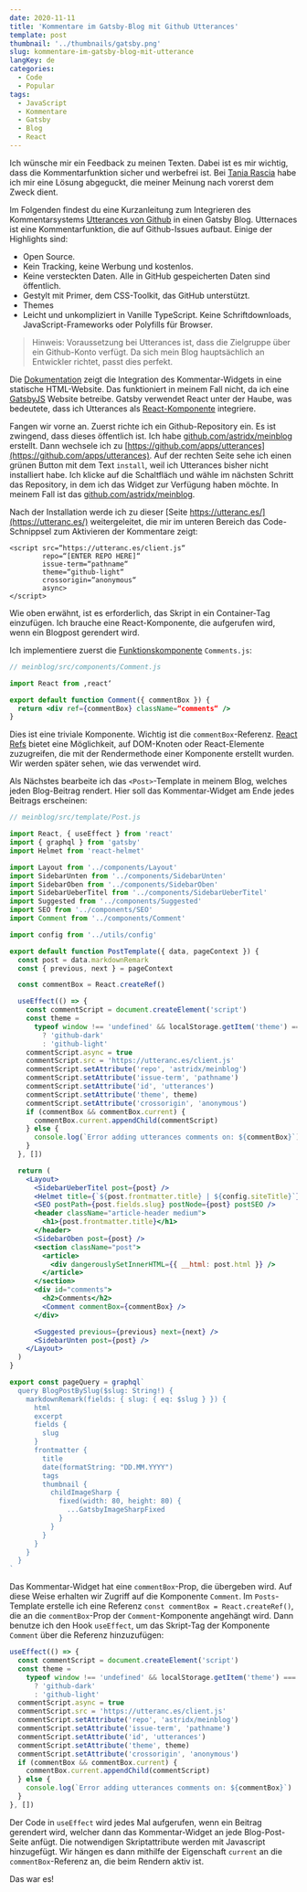 ```yaml
---
date: 2020-11-11
title: 'Kommentare im Gatsby-Blog mit Github Utterances'
template: post
thumbnail: '../thumbnails/gatsby.png'
slug: kommentare-im-gatsby-blog-mit-utterance
langKey: de
categories:
  - Code
  - Popular
tags:
  - JavaScript
  - Kommentare
  - Gatsby
  - Blog
  - React
---
```


Ich wünsche mir ein Feedback zu meinen Texten. Dabei ist es mir wichtig, dass die Kommentarfunktion sicher und werbefrei ist. Bei [Tania Rascia](https://www.taniarascia.com/) habe ich mir eine Lösung abgeguckt, die meiner Meinung nach vorerst dem Zweck dient.

Im Folgenden findest du eine Kurzanleitung zum Integrieren des Kommentarsystems [Utterances von Github](https://github.com/utterance) in einen Gatsby Blog.
Utternaces ist eine Kommentarfunktion, die auf Github-Issues aufbaut. Einige der Highlights sind:

- Open Source.
- Kein Tracking, keine Werbung und kostenlos.
- Keine versteckten Daten. Alle in GitHub gespeicherten Daten sind öffentlich.
- Gestylt mit Primer, dem CSS-Toolkit, das GitHub unterstützt.
- Themes
- Leicht und unkompliziert in Vanille TypeScript. Keine Schriftdownloads, JavaScript-Frameworks oder Polyfills für Browser.

> Hinweis: Voraussetzung bei Utterances ist, dass die Zielgruppe über ein Github-Konto verfügt. Da sich mein Blog hauptsächlich an Entwickler richtet, passt dies perfekt.

Die [Dokumentation](https://utteranc.es/) zeigt die Integration des Kommentar-Widgets in eine statische HTML-Website. Das funktioniert in meinem Fall nicht, da ich eine [GatsbyJS](https://www.gatsbyjs.org/) Website betreibe. Gatsby verwendet React unter der Haube, was bedeutete, dass ich Utterances als [React-Komponente](https://reactjs.org/docs/components-and-props.html) integriere.

Fangen wir vorne an. Zuerst richte ich ein Github-Repository ein. Es ist zwingend, dass dieses öffentlich ist. Ich habe [github.com/astridx/meinblog](github.com/astridx/meinblog) erstellt.
Dann wechsele ich zu [https://github.com/apps/utterances](https://github.com/apps/utterances). Auf der rechten Seite sehe ich einen grünen Button mit dem Text `install`, weil ich Utterances bisher nicht installiert habe. Ich klicke auf die Schaltfläch und wähle im nächsten Schritt das Repository, in dem ich das Widget zur Verfügung haben möchte. In meinem Fall ist das [github.com/astridx/meinblog](github.com/astridx/meinblog).

Nach der Installation werde ich zu dieser [Seite https://utteranc.es/](https://utteranc.es/) weitergeleitet, die mir im unteren Bereich das Code-Schnippsel zum Aktivieren der Kommentare zeigt:

```
<script src=“https://utteranc.es/client.js“
        repo=“[ENTER REPO HERE]“
        issue-term=“pathname“
        theme=“github-light“
        crossorigin=“anonymous“
        async>
</script>
```

Wie oben erwähnt, ist es erforderlich, das Skript in ein Container-Tag einzufügen. Ich brauche eine React-Komponente, die aufgerufen wird, wenn ein Blogpost gerendert wird.

Ich implementiere zuerst die [Funktionskomponente](https://www.robinwieruch.de/react-function-component) `Comments.js`:

```jsx
// meinblog/src/components/Comment.js

import React from ‚react‘

export default function Comment({ commentBox }) {
  return <div ref={commentBox} className=“comments“ />
}
```

Dies ist eine triviale Komponente. Wichtig ist die `commentBox`-Referenz. [React Refs](https://reactjs.org/docs/refs-and-the-dom.html#callback-refs) bietet eine Möglichkeit, auf DOM-Knoten oder React-Elemente zuzugreifen, die mit der Rendermethode einer Komponente erstellt wurden. Wir werden später sehen, wie das verwendet wird.

Als Nächstes bearbeite ich das `<Post>`-Template in meinem Blog, welches jeden Blog-Beitrag rendert. Hier soll das Kommentar-Widget am Ende jedes Beitrags erscheinen:

```jsx {13,21-41,57-60}
// meinblog/src/template/Post.js

import React, { useEffect } from 'react'
import { graphql } from 'gatsby'
import Helmet from 'react-helmet'

import Layout from '../components/Layout'
import SidebarUnten from '../components/SidebarUnten'
import SidebarOben from '../components/SidebarOben'
import SidebarUeberTitel from '../components/SidebarUeberTitel'
import Suggested from '../components/Suggested'
import SEO from '../components/SEO'
import Comment from '../components/Comment'

import config from '../utils/config'

export default function PostTemplate({ data, pageContext }) {
  const post = data.markdownRemark
  const { previous, next } = pageContext

  const commentBox = React.createRef()

  useEffect(() => {
    const commentScript = document.createElement('script')
    const theme =
      typeof window !== 'undefined' && localStorage.getItem('theme') === 'dark'
        ? 'github-dark'
        : 'github-light'
    commentScript.async = true
    commentScript.src = 'https://utteranc.es/client.js'
    commentScript.setAttribute('repo', 'astridx/meinblog')
    commentScript.setAttribute('issue-term', 'pathname')
    commentScript.setAttribute('id', 'utterances')
    commentScript.setAttribute('theme', theme)
    commentScript.setAttribute('crossorigin', 'anonymous')
    if (commentBox && commentBox.current) {
      commentBox.current.appendChild(commentScript)
    } else {
      console.log(`Error adding utterances comments on: ${commentBox}`)
    }
  }, [])

  return (
    <Layout>
      <SidebarUeberTitel post={post} />
      <Helmet title={`${post.frontmatter.title} | ${config.siteTitle}`} />
      <SEO postPath={post.fields.slug} postNode={post} postSEO />
      <header className="article-header medium">
        <h1>{post.frontmatter.title}</h1>
      </header>
      <SidebarOben post={post} />
      <section className="post">
        <article>
          <div dangerouslySetInnerHTML={{ __html: post.html }} />
        </article>
      </section>
      <div id="comments">
        <h2>Comments</h2>
        <Comment commentBox={commentBox} />
      </div>

      <Suggested previous={previous} next={next} />
      <SidebarUnten post={post} />
    </Layout>
  )
}

export const pageQuery = graphql`
  query BlogPostBySlug($slug: String!) {
    markdownRemark(fields: { slug: { eq: $slug } }) {
      html
      excerpt
      fields {
        slug
      }
      frontmatter {
        title
        date(formatString: "DD.MM.YYYY")
        tags
        thumbnail {
          childImageSharp {
            fixed(width: 80, height: 80) {
              ...GatsbyImageSharpFixed
            }
          }
        }
      }
    }
  }
`
```

Das Kommentar-Widget hat eine `commentBox`-Prop, die übergeben wird. Auf diese Weise erhalten wir Zugriff auf die Komponente `Comment`. Im `Posts`-Template erstelle ich eine Referenz `const commentBox = React.createRef()`, die an die `commentBox`-Prop der `Comment`-Komponente angehängt wird. Dann benutze ich den Hook `useEffect`, um das Skript-Tag der Komponente `Comment` über die Referenz hinzuzufügen:

```jsx
useEffect(() => {
  const commentScript = document.createElement('script')
  const theme =
    typeof window !== 'undefined' && localStorage.getItem('theme') === 'dark'
      ? 'github-dark'
      : 'github-light'
  commentScript.async = true
  commentScript.src = 'https://utteranc.es/client.js'
  commentScript.setAttribute('repo', 'astridx/meinblog')
  commentScript.setAttribute('issue-term', 'pathname')
  commentScript.setAttribute('id', 'utterances')
  commentScript.setAttribute('theme', theme)
  commentScript.setAttribute('crossorigin', 'anonymous')
  if (commentBox && commentBox.current) {
    commentBox.current.appendChild(commentScript)
  } else {
    console.log(`Error adding utterances comments on: ${commentBox}`)
  }
}, [])
```

Der Code in `useEffect` wird jedes Mal aufgerufen, wenn ein Beitrag gerendert wird, welcher dann das Kommentar-Widget an jede Blog-Post-Seite anfügt. Die notwendigen Skriptattribute werden mit Javascript hinzugefügt. Wir hängen es dann mithilfe der Eigenschaft `current` an die `commentBox`-Referenz an, die beim Rendern aktiv ist.

Das war es!
